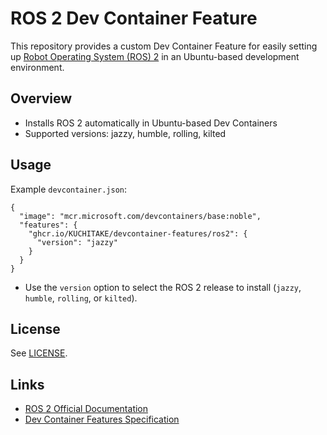 # ROS 2 Dev Container Feature

This repository provides a custom Dev Container Feature for easily setting up [Robot Operating System (ROS) 2](https://docs.ros.org/) in an Ubuntu-based development environment.

## Overview

- Installs ROS 2 automatically in Ubuntu-based Dev Containers
- Supported versions: jazzy, humble, rolling, kilted

## Usage

Example `devcontainer.json`:

```jsonc
{
  "image": "mcr.microsoft.com/devcontainers/base:noble",
  "features": {
    "ghcr.io/KUCHITAKE/devcontainer-features/ros2": {
      "version": "jazzy"
    }
  }
}
```

- Use the `version` option to select the ROS 2 release to install (`jazzy`, `humble`, `rolling`, or `kilted`).

## License

See [LICENSE](LICENSE).

## Links

- [ROS 2 Official Documentation](https://docs.ros.org/)
- [Dev Container Features Specification](https://containers.dev/implementors/features/)
